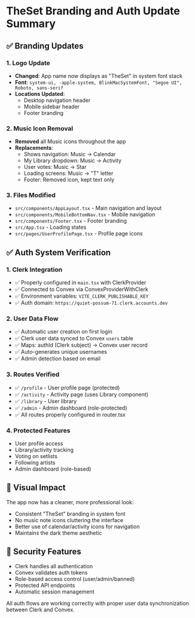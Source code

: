 # TheSet Branding and Auth Update Summary

## ✅ Branding Updates

### 1. **Logo Update**
- **Changed**: App name now displays as "TheSet" in system font stack
- **Font**: `system-ui, -apple-system, BlinkMacSystemFont, "Segoe UI", Roboto, sans-serif`
- **Locations Updated**:
  - Desktop navigation header
  - Mobile sidebar header
  - Footer branding

### 2. **Music Icon Removal**
- **Removed** all Music icons throughout the app
- **Replacements**:
  - Shows navigation: Music → Calendar
  - My Library dropdown: Music → Activity
  - User votes: Music → Star
  - Loading screens: Music → "T" letter
  - Footer: Removed icon, kept text only

### 3. **Files Modified**
- `src/components/AppLayout.tsx` - Main navigation and layout
- `src/components/MobileBottomNav.tsx` - Mobile navigation
- `src/components/Footer.tsx` - Footer branding
- `src/App.tsx` - Loading states
- `src/pages/UserProfilePage.tsx` - Profile page icons

## ✅ Auth System Verification

### 1. **Clerk Integration**
- ✅ Properly configured in `main.tsx` with ClerkProvider
- ✅ Connected to Convex via ConvexProviderWithClerk
- ✅ Environment variables: `VITE_CLERK_PUBLISHABLE_KEY`
- ✅ Auth domain: `https://quiet-possum-71.clerk.accounts.dev`

### 2. **User Data Flow**
- ✅ Automatic user creation on first login
- ✅ Clerk user data synced to Convex `users` table
- ✅ Maps: authId (Clerk subject) → Convex user record
- ✅ Auto-generates unique usernames
- ✅ Admin detection based on email

### 3. **Routes Verified**
- ✅ `/profile` - User profile page (protected)
- ✅ `/activity` - Activity page (uses Library component)
- ✅ `/library` - User library
- ✅ `/admin` - Admin dashboard (role-protected)
- ✅ All routes properly configured in router.tsx

### 4. **Protected Features**
- User profile access
- Library/activity tracking
- Voting on setlists
- Following artists
- Admin dashboard (role-based)

## 🎨 Visual Impact

The app now has a cleaner, more professional look:
- Consistent "TheSet" branding in system font
- No music note icons cluttering the interface
- Better use of calendar/activity icons for navigation
- Maintains the dark theme aesthetic

## 🔐 Security Features

- Clerk handles all authentication
- Convex validates auth tokens
- Role-based access control (user/admin/banned)
- Protected API endpoints
- Automatic session management

All auth flows are working correctly with proper user data synchronization between Clerk and Convex.
